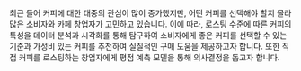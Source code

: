 최근 들어 커피에 대한 대중의 관심이 많이 증가했지만, 어떤 커피를 선택해야 할지 몰라 많은 소비자와 카페 창업자가 고민하고 있습니다. 이에 따라, 로스팅 수준에 따른 커피의 특성을 데이터 분석과 시각화를 통해 탐구하여 소비자에게 좋은 커피를 선택할 수 있는 기준과 가성비 있는 커피를 추천하여 실질적인 구매 도움을 제공하고자 합니다. 또한 직접 커피를 로스팅하는 창업자에게 평점 예측 모델을 통해 의사결정을 돕고자 합니다.

